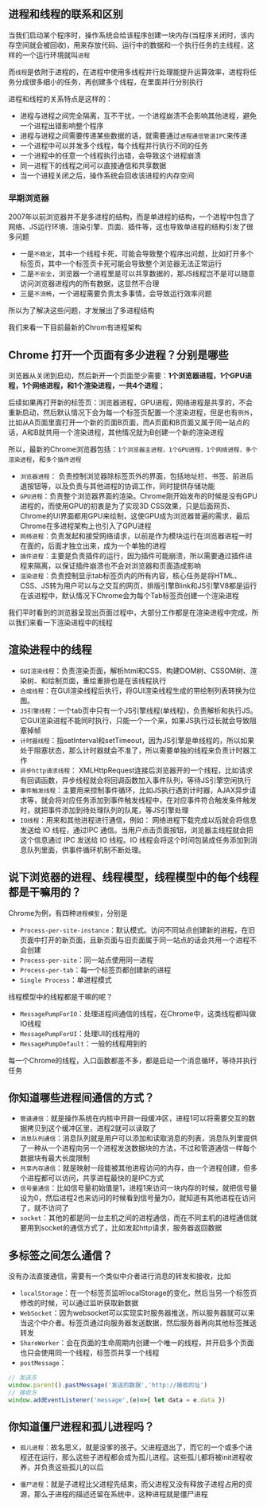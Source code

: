 ## 进程和线程的联系和区别

当我们启动某个程序时，操作系统会给该程序创建一块内存(当程序关闭时，该内存空间就会被回收)，用来存放代码、运行中的数据和一个执行任务的主线程，这样的一个运行环境就叫`进程`

而`线程`是依附于进程的，在进程中使用多线程并行处理能提升运算效率，进程将任务分成很多细小的任务，再创建多个线程，在里面并行分别执行

进程和线程的关系特点是这样的：

* 进程与进程之间完全隔离，互不干扰，一个进程崩溃不会影响其他进程，避免一个进程出错影响整个程序
* 进程与进程之间需要传递某些数据的话，就需要通过`进程通信管道IPC`来传递
* 一个进程中可以并发多个线程，每个线程并行执行不同的任务
* 一个进程中的任意一个线程执行出错，会导致这个进程崩溃
* 同一进程下的线程之间可以直接通信和共享数据
* 当一个进程关闭之后，操作系统会回收该进程的内存空间

### 早期浏览器

2007年以前浏览器并不是多进程的结构，而是单进程的结构，一个进程中包含了网络、JS运行环境、渲染引擎、页面、插件等，这也导致单进程的结构引发了很多问题

* 一是`不稳定`，其中一个线程卡死，可能会导致整个程序出问题，比如打开多个标签页，其中一个标签页卡死可能会导致整个浏览器无法正常运行
* 二是`不安全`，浏览器一个进程里是可以共享数据的，那JS线程岂不是可以随意访问浏览器进程内的所有数据，这显然不合理
* 三是`不流畅`，一个进程需要负责太多事情，会导致运行效率问题

所以为了解决这些问题，才发展出了多进程结构

我们来看一下目前最新的Chrom有进程架构

## Chrome 打开一个页面有多少进程？分别是哪些

浏览器从关闭到启动，然后新开一个页面至少需要：**1个浏览器进程，1个GPU进程，1个网络进程，和1个渲染进程，一共4个进程**；

后续如果再打开新的标签页：浏览器进程，GPU进程，网络进程是共享的，不会重新启动，然后默认情况下会为每一个标签页配置一个渲染进程，但是也有`例外`，比如从A页面里面打开一个新的页面B页面，而A页面和B页面又属于同一站点的话，A和B就共用一个渲染进程，其他情况就为B创建一个新的渲染进程

所以，最新的Chrome浏览器包括：`1个浏览器主进程，1个GPU进程，1个网络进程，多个渲染进程`，和`多个插件进程`

* `浏览器进程`： 负责控制浏览器除标签页外的界面，包括地址栏、书签、前进后退按钮等，以及负责与其他进程的协调工作，同时提供存储功能
* `GPU进程`：负责整个浏览器界面的渲染。Chrome刚开始发布的时候是没有GPU进程的，而使用GPU的初衷是为了实现3D CSS效果，只是后面网页、Chrome的UI界面都用GPU来绘制，这使GPU成为浏览器普遍的需求，最后Chrome在多进程架构上也引入了GPU进程
* `网络进程`：负责发起和接受网络请求，以前是作为模块运行在浏览器进程一时在面的，后面才独立出来，成为一个单独的进程
* `插件进程`：主要是负责插件的运行，因为插件可能崩溃，所以需要通过插件进程来隔离，以保证插件崩溃也不会对浏览器和页面造成影响
* `渲染进程`：负责控制显示tab标签页内的所有内容，核心任务是将HTML、CSS、JS转为用户可以与之交互的网页，排版引擎Blink和JS引擎V8都是运行在该进程中，默认情况下Chrome会为每个Tab标签页创建一个渲染进程

我们平时看到的浏览器呈现出页面过程中，大部分工作都是在渲染进程中完成，所以我们来看一下渲染进程中的线程

## 渲染进程中的线程

* `GUI渲染线程`：负责渲染页面，解析html和CSS、构建DOM树、CSSOM树、渲染树、和绘制页面，重绘重排也是在该线程执行
* `合成线程`：在GUI渲染线程后执行，将GUI渲染线程生成的带绘制列表转换为位图。
* `JS引擎线程`：一个tab页中只有一个JS引擎线程(单线程)，负责解析和执行JS。它GUI渲染进程不能同时执行，只能一个一个来，如果JS执行过长就会导致阻塞掉帧
* `计时器线程`：指setInterval和setTimeout，因为JS引擎是单线程的，所以如果处于阻塞状态，那么计时器就会不准了，所以需要单独的线程来负责计时器工作
* `异步http请求线程`： XMLHttpRequest连接后浏览器开的一个线程，比如请求有回调函数，异步线程就会将回调函数加入事件队列，等待JS引擎空闲执行
* `事件触发线程`：主要用来控制事件循环，比如JS执行遇到计时器，AJAX异步请求等，就会将对应任务添加到事件触发线程中，在对应事件符合触发条件触发时，就把事件添加到待处理队列的队尾，等JS引擎处理
* `IO线程`：用来和其他进程进行通信，例如： 网络进程下载完成以后就会将信息发送给 IO 线程，通过IPC 通信。当用户点击页面按钮，浏览器主线程就会把这个信息通过 IPC 发送给 IO 线程。IO 线程会将这个时间包装成任务添加到消息队列里面，供事件循环机制不断处理。

## 说下浏览器的进程、线程模型，线程模型中的每个线程都是干嘛用的？

Chrome为例，有四种`进程模型`，分别是

* `Process-per-site-instance`：默认模式。访问不同站点创建新的进程，在旧页面中打开的新页面，且新页面与旧页面属于同一站点的话会共用一个进程不会创建
* `Process-per-site`：同一站点使用同一进程
* `Process-per-tab`：每一个标签页都创建新的进程
* `Single Process`：单进程模式

线程模型中的线程都是干嘛的呢？

* `MessagePumpForIO`：处理进程间通信的线程，在Chrome中，这类线程都叫做IO线程
* `MessagePumpForUI`：处理UI的线程用的
* `MessagePumpDefault`：一般的线程用到的

每一个Chrome的线程，入口函数都差不多，都是启动一个消息循环，等待并执行任务

## 你知道哪些进程间通信的方式？

* `管道通信`：就是操作系统在内核中开辟一段缓冲区，进程1可以将需要交互的数据拷贝到这个缓冲区里，进程2就可以读取了
* `消息队列通信`：消息队列就是用户可以添加和读取消息的列表，消息队列里提供了一种从一个进程向另一个进程发送数据块的方法，不过和管道通信一样每个数据块有最大长度限制
* `共享内存通信`：就是映射一段能被其他进程访问的内存，由一个进程创建，但多个进程都可以访问，共享进程最快的是IPC方式
* `信号量通信`：比如信号量初始值是1，进程1来访问一块内存的时候，就把信号量设为0，然后进程2也来访问的时候看到信号量为0，就知道有其他进程在访问了，就不访问了
* `socket`：其他的都是同一台主机之间的进程通信，而在不同主机的进程通信就要用到socket的通信方式了，比如发起http请求，服务器返回数据

## 多标签之间怎么通信？

没有办法直接通信，需要有一个类似中介者进行消息的转发和接收，比如

* `localStorage`：在一个标签页监听localStorage的变化，然后当另一个标签页修改的时候，可以通过监听获取新数据
* `WebSocket`：因为websocket可以实现实时服务器推送，所以服务器就可以来当这个中介者。标签页通过向服务器发送数据，然后服务器再向其他标签推送转发
* `ShareWorker`：会在页面的生命周期内创建一个唯一的线程，并开启多个页面也只会使用同一个线程，标签页共享一个线程
* `postMessage`：
```javascript
// 发送方
window.parent().pastMessage('发送的数据','http://接收的址')
// 接收方
window.addEventListener('message',(e)=>{ let data = e.data })
```

## 你知道僵尸进程和孤儿进程吗？

* `孤儿进程`：故名思义，就是没爹的孩子。父进程退出了，而它的一个或多个进程还在运行，那么这些子进程都会成为孤儿进程。这些孤儿都将被init进程收养，并负责这些孤儿的以后


* `僵尸进程`：就是子进程比父进程先结束，而父进程又没有释放子进程占用的资源，那么子进程的描述还留在系统中，这种进程就是僵尸进程
